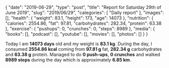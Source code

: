 {
    "date": "2019-06-29",
    "type": "post",
    "title": "Report for Saturday 29th of June 2019",
    "slug": "2019\/06\/29",
    "categories": [
        "Daily report"
    ],
    "images": [],
    "health": {
        "weight": 83.1,
        "height": 173,
        "age": 14073
    },
    "nutrition": {
        "calories": 2554.86,
        "fat": 97.81,
        "carbohydrates": 282.34,
        "protein": 63.38
    },
    "exercise": {
        "pushups": 0,
        "crunches": 0,
        "steps": 8989
    },
    "media": {
        "books": [],
        "podcast": [],
        "youtube": [],
        "movies": [],
        "photos": []
    }
}

Today I am <strong>14073 days</strong> old and my weight is <strong>83.1 kg</strong>. During the day, I consumed <strong>2554.86 kcal</strong> coming from <strong>97.81 g</strong> fat, <strong>282.34 g</strong> carbohydrates and <strong>63.38 g</strong> protein. Managed to do <strong>0 push-ups</strong>, <strong>0 crunches</strong> and walked <strong>8989 steps</strong> during the day which is approximately <strong>6.85 km</strong>.